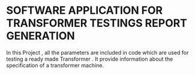 # SOFTWARE APPLICATION FOR TRANSFORMER TESTINGS REPORT GENERATION
In this Project , all the parameters are included in code which are used for testing a ready made Transformer . It provide information about  the specification of a transformer machine.
